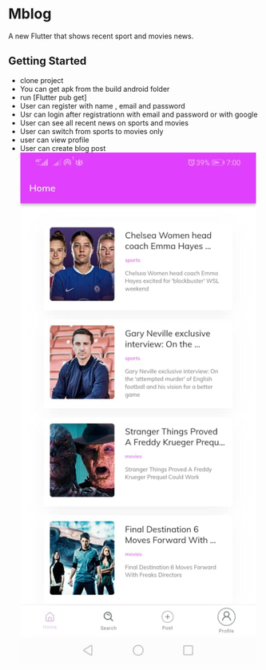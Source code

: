 # Mblog

A new Flutter that shows recent sport and movies news.

## Getting Started

- clone project 
- You can get apk from the build android folder
- run [Flutter pub get]
-  User can register with name , email and password
- Usr can login after registrationn with email and password or with google
- User can see all recent news on sports and movies
- User can switch from sports to movies only
- user can view profile
- User can create blog post
![alt text](https://raw.githubusercontent.com/leadpresence/Mblog/a37dfa145646f021bd72594c8eb85ffb4b56a0db/WhatsApp%20Image%202022-09-28%20at%201.01.53%20AM.jpeg)

